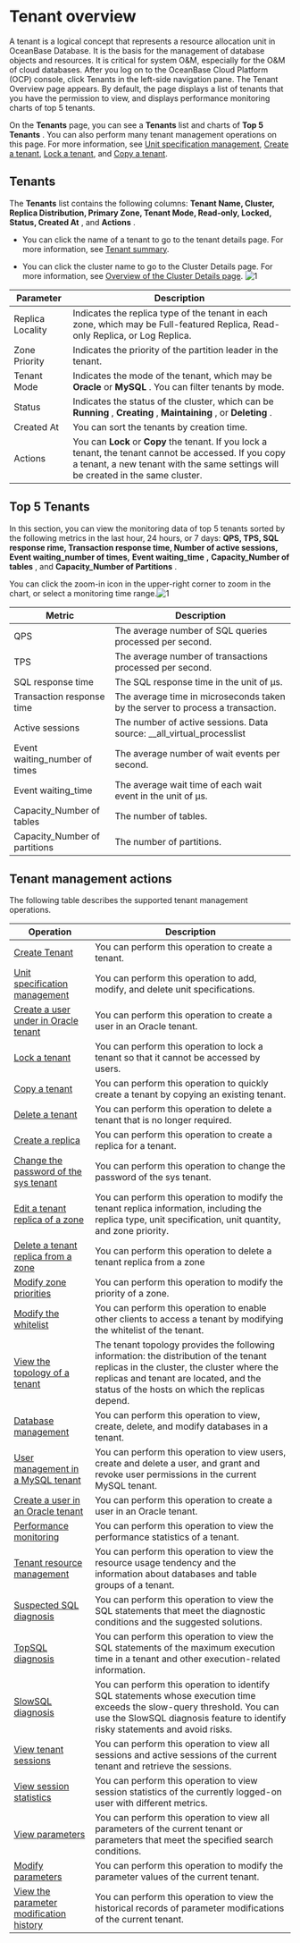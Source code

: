 Tenant overview 
====================================

A tenant is a logical concept that represents a resource allocation unit in OceanBase Database. It is the basis for the management of database objects and resources. It is critical for system O\&M, especially for the O\&M of cloud databases. After you log on to the OceanBase Cloud Platform (OCP) console, click Tenants in the left-side navigation pane. The Tenant Overview page appears. By default, the page displays a list of tenants that you have the permission to view, and displays performance monitoring charts of top 5 tenants. 

On the **Tenants** page, you can see a **Tenants** list and charts of **Top 5 Tenants** . You can also perform many tenant management operations on this page. For more information, see [Unit specification management](../../5.manage-tenants/2.basic-tenant-operations/3.unit-specification-management.md), [Create a tenant](../../5.manage-tenants/2.basic-tenant-operations/2.create-a-tenant-1.md), [Lock a tenant](../../5.manage-tenants/2.basic-tenant-operations/5.locked-tenants.md), and [Copy a tenant](../../5.manage-tenants/2.basic-tenant-operations/6.replication-tenant.md). 

**Tenants** 
--------------------------------

The **Tenants** list contains the following columns: **Tenant Name, Cluster, Replica Distribution, Primary Zone, Tenant Mode, Read-only, Locked, Status, Created At** , and **Actions** . 

* You can click the name of a tenant to go to the tenant details page. For more information, see [Tenant summary](../2.tenant-functions/3.overview-of-tenant-details-page.md).

  

* You can click the cluster name to go to the Cluster Details page. For more information, see [Overview of the Cluster Details page](../1.cluster-features/3.cluster-overview.md). ![1](https://help-static-aliyun-doc.aliyuncs.com/assets/img/en-US/8714306461/p381874.png)

  







|    Parameter     |                                                                                                  Description                                                                                                  |
|------------------|---------------------------------------------------------------------------------------------------------------------------------------------------------------------------------------------------------------|
| Replica Locality | Indicates the replica type of the tenant in each zone, which may be Full-featured Replica, Read-only Replica, or Log Replica.                                                                                 |
| Zone Priority    | Indicates the priority of the partition leader in the tenant.                                                                                                                                                 |
| Tenant Mode      | Indicates the mode of the tenant, which may be **Oracle** or **MySQL** . You can filter tenants by mode.                                                                                                      |
| Status           | Indicates the status of the cluster, which can be **Running** , **Creating** , **Maintaining** , or **Deleting** .                                                                                            |
| Created At       | You can sort the tenants by creation time.                                                                                                                                                                    |
| Actions          | You can **Lock** or **Copy** the tenant.  If you lock a tenant, the tenant cannot be accessed. If you copy a tenant, a new tenant with the same settings will be created in the same cluster. |



**Top 5 Tenants** 
--------------------------------------

In this section, you can view the monitoring data of top 5 tenants sorted by the following metrics in the last hour, 24 hours, or 7 days: **QPS, TPS, SQL response rime, Transaction response time, Number of active sessions,** **Event waiting_number of times,** **Event waiting_time** **,** **Capacity_Number of tables** , and **Capacity_Number of Partitions** . 

You can click the zoom-in icon in the upper-right corner to zoom in the chart, or select a monitoring time range.![1](https://help-static-aliyun-doc.aliyuncs.com/assets/img/en-US/8714306461/p381877.png)


|            Metric             |                                  Description                                   |
|-------------------------------|--------------------------------------------------------------------------------|
| QPS                           | The average number of SQL queries processed per second.                        |
| TPS                           | The average number of transactions processed per second.                       |
| SQL response time             | The SQL response time in the unit of µs.                                       |
| Transaction response time     | The average time in microseconds taken by the server to process a transaction. |
| Active sessions               | The number of active sessions. Data source: __all_virtual_processlist          |
| Event waiting_number of times | The average number of wait events per second.                                  |
| Event waiting_time            | The average wait time of each wait event in the unit of μs.                    |
| Capacity_Number of tables     | The number of tables.                                                          |
| Capacity_Number of partitions | The number of partitions.                                                      |



Tenant management actions 
----------------------------------------------

The following table describes the supported tenant management operations. 


|                                            Operation                                             |                                                                                                           Description                                                                                                            |
|--------------------------------------------------------------------------------------------------|----------------------------------------------------------------------------------------------------------------------------------------------------------------------------------------------------------------------------------|
| [Create Tenant](../../5.manage-tenants/2.basic-tenant-operations/2.create-a-tenant-1.md)                                     | You can perform this operation to create a tenant.                                                                                                                                                                               |
| [Unit specification management](../../5.manage-tenants/2.basic-tenant-operations/3.unit-specification-management.md)                     | You can perform this operation to add, modify, and delete unit specifications.                                                                                                                                                   |
| [Create a user under in Oracle tenant](../../5.manage-tenants/2.basic-tenant-operations/4.create-an-oracle-tenant.md)              | You can perform this operation to create a user in an Oracle tenant.                                                                                                                                                             |
| [Lock a tenant](../../5.manage-tenants/2.basic-tenant-operations/5.locked-tenants.md)                                     | You can perform this operation to lock a tenant so that it cannot be accessed by users.                                                                                                                                          |
| [Copy a tenant](../../5.manage-tenants/2.basic-tenant-operations/6.replication-tenant.md)                                     | You can perform this operation to quickly create a tenant by copying an existing tenant.                                                                                                                                         |
| [Delete a tenant](../../5.manage-tenants/2.basic-tenant-operations/8.delete-a-tenant.md)                                   | You can perform this operation to delete a tenant that is no longer required.                                                                                                                                                    |
| [Create a replica](../../5.manage-tenants/2.basic-tenant-operations/9.add-copy.md)                                  | You can perform this operation to create a replica for a tenant.                                                                                                                                                                 |
| [Change the password of the sys tenant](../../5.manage-tenants/2.basic-tenant-operations/10.modify-the-sys-tenant-password.md)             | You can perform this operation to change the password of the sys tenant.                                                                                                                                                         |
| [Edit a tenant replica of a zone](../../5.manage-tenants/2.basic-tenant-operations/11.edit-the-tenant-copy-in-the-zone.md)                   | You can perform this operation to modify the tenant replica information, including the replica type, unit specification, unit quantity, and zone priority.                                                                       |
| [Delete a tenant replica from a zone](../../5.manage-tenants/2.basic-tenant-operations/12.delete-a-replica-of-a-tenant-in-a-private-zone.md)               | You can perform this operation to delete a tenant replica from a zone                                                                                                                                                            |
| [Modify zone priorities](../../5.manage-tenants/2.basic-tenant-operations/13.modify-a-zone-priority.md)                            | You can perform this operation to modify the priority of a zone.                                                                                                                                                                 |
| [Modify the whitelist](../../5.manage-tenants/2.basic-tenant-operations/14.modify-whitelist.md)                              | You can perform this operation to enable other clients to access a tenant by modifying the whitelist of the tenant.                                                                                                              |
| [View the topology of a tenant](../../5.manage-tenants/4.view-the-tenant-topology.md)                     | The tenant topology provides the following information: the distribution of the tenant replicas in the cluster, the cluster where the replicas and tenant are located, and the status of the hosts on which the replicas depend. |
| [Database management](../../5.manage-tenants/5.database-management.md)                               | You can perform this operation to view, create, delete, and modify databases in a tenant.                                                                                                                                        |
| [User management in a MySQL tenant](../../5.manage-tenants/6.mysql-tenant-user-management.md)                 | You can perform this operation to view users, create and delete a user, and grant and revoke user permissions in the current MySQL tenant.                                                                                       |
| [Create a user in an Oracle tenant](../../5.manage-tenants/2.basic-tenant-operations/4.create-an-oracle-tenant.md)                 | You can perform this operation to create a user in an Oracle tenant.                                                                                                                                                             |
| [Performance monitoring](../../5.manage-tenants/8.userguide-performance-monitoring.md)                            | You can perform this operation to view the performance statistics of a tenant.                                                                                                                                                   |
| [Tenant resource management](../../5.manage-tenants/9.tenant-resource-management.md)                        | You can perform this operation to view the resource usage tendency and the information about databases and table groups of a tenant.                                                                                             |
| [Suspected SQL diagnosis](../../5.manage-tenants/10.sql-diagnostics/2.topsql-diagnostics.md)                           | You can perform this operation to view the SQL statements that meet the diagnostic conditions and the suggested solutions.                                                                                                       |
| [TopSQL diagnosis](../../5.manage-tenants/10.sql-diagnostics/2.topsql-diagnostics.md)                                  | You can perform this operation to view the SQL statements of the maximum execution time in a tenant and other execution-related information.                                                                                     |
| [SlowSQL diagnosis](../../5.manage-tenants/10.sql-diagnostics/3.slowsql-diagnostics.md)                                 | You can perform this operation to identify SQL statements whose execution time exceeds the slow-query threshold. You can use the SlowSQL diagnosis feature to identify risky statements and avoid risks.                         |
| [View tenant sessions](../../5.manage-tenants/11.session-management/2.manage-tenant-sessions.md)                              | You can perform this operation to view all sessions and active sessions of the current tenant and retrieve the sessions.                                                                                                         |
| [View session statistics](../../5.manage-tenants/11.session-management/4.view-session-statistics.md)                           | You can perform this operation to view session statistics of the currently logged-on user with different metrics.                                                                                                                |
| [View parameters](../../5.manage-tenants/12.userguide-parameters/1.userguide-view-the-parameter-list.md)                                   | You can perform this operation to view all parameters of the current tenant or parameters that meet the specified search conditions.                                                                                             |
| [Modify parameters](../../5.manage-tenants/12.userguide-parameters/2.userguide-modify-parameters.md)                                 | You can perform this operation to modify the parameter values of the current tenant.                                                                                                                                             |
| [View the parameter modification history](../../5.manage-tenants/12.userguide-parameters/3.uerguide-view-parameter-modification-history.md)           | You can perform this operation to view the historical records of parameter modifications of the current tenant.                                                                                                                  |



